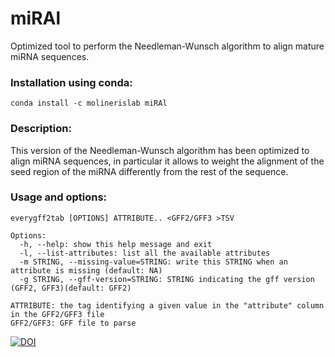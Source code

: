 # miRAl
Optimized tool to perform the Needleman-Wunsch algorithm to align mature miRNA sequences.

### Installation using conda:
```conda install -c molinerislab miRAl```

### Description:
This version of the Needleman-Wunsch algorithm has been optimized to align miRNA sequences, in particular it allows to weight the alignment of the seed region of the miRNA differently from the rest of the sequence.

### Usage and options:
```
everygff2tab [OPTIONS] ATTRIBUTE.. <GFF2/GFF3 >TSV

Options:
  -h, --help: show this help message and exit
  -l, --list-attributes: list all the available attributes
  -m STRING, --missing-value=STRING: write this STRING when an attribute is missing (default: NA)
  -g STRING, --gff-version=STRING: STRING indicating the gff version (GFF2, GFF3)(default: GFF2)

ATTRIBUTE: the tag identifying a given value in the "attribute" column in the GFF2/GFF3 file
GFF2/GFF3: GFF file to parse
```


[![DOI](https://zenodo.org/badge/852122116.svg)](https://zenodo.org/doi/10.5281/zenodo.13683069)

